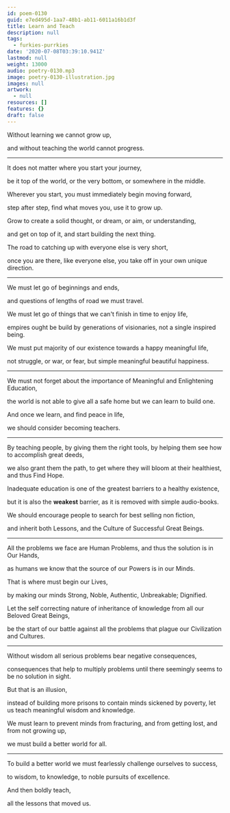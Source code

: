 ```yaml
---
id: poem-0130
guid: e7ed495d-1aa7-48b1-ab11-6011a16b1d3f
title: Learn and Teach
description: null
tags:
  - furkies-purrkies
date: '2020-07-08T03:39:10.941Z'
lastmod: null
weight: 13000
audio: poetry-0130.mp3
image: poetry-0130-illustration.jpg
images: null
artwork:
  - null
resources: []
features: {}
draft: false
---
```


Without learning we cannot grow up,

and without teaching the world cannot progress.

---

It does not matter where you start your journey,

be it top of the world, or the very bottom, or somewhere in the middle.

Wherever you start, you must immediately begin moving forward,

step after step, find what moves you, use it to grow up.

Grow to create a solid thought, or dream, or aim, or understanding,

and get on top of it, and start building the next thing.

The road to catching up with everyone else is very short,

once you are there, like everyone else, you take off in your own unique direction.

---

We must let go of beginnings and ends,

and questions of lengths of road we must travel.

We must let go of things that we can't finish in time to enjoy life,

empires ought be build by generations of visionaries, not a single inspired being.

We must put majority of our existence towards a happy meaningful life,

not struggle, or war, or fear, but simple meaningful beautiful happiness.

---

We must not forget about the importance of Meaningful and Enlightening Education,

the world is not able to give all a safe home but we can learn to build one.

And once we learn, and find peace in life,

we should consider becoming teachers.

---

By teaching people, by giving them the right tools, by helping them see how to accomplish great deeds,

we also grant them the path, to get where they will bloom at their healthiest, and thus Find Hope.

Inadequate education is one of the greatest barriers to a healthy existence,

but it is also the **weakest** barrier, as it is removed with simple audio-books.

We should encourage people to search for best selling non fiction,

and inherit both Lessons, and the Culture of Successful Great Beings.

---

All the problems we face are Human Problems, and thus the solution is in Our Hands,

as humans we know that the source of our Powers is in our Minds.

That is where must begin our Lives,

by making our minds Strong, Noble, Authentic, Unbreakable; Dignified.

Let the self correcting nature of inheritance of knowledge from all our Beloved Great Beings,

be the start of our battle against all the problems that plague our Civilization and Cultures.

---

Without wisdom all serious problems bear negative consequences,

consequences that help to multiply problems until there seemingly seems to be no solution in sight.

But that is an illusion,

instead of building more prisons to contain minds sickened by poverty, let us teach meaningful wisdom and knowledge.

We must learn to prevent minds from fracturing, and from getting lost, and from not growing up,

we must build a better world for all.

---

To build a better world we must fearlessly challenge ourselves to success,

to wisdom, to knowledge, to noble pursuits of excellence.

And then boldly teach,

all the lessons that moved us.
